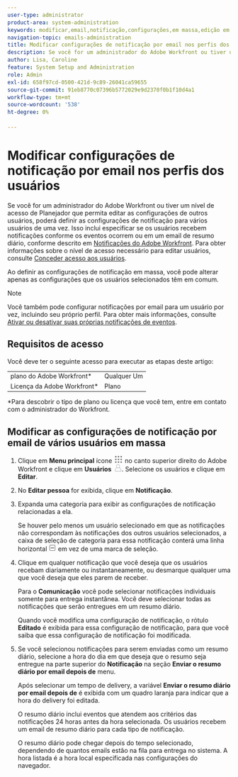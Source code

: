 ```yaml
---
user-type: administrator
product-area: system-administration
keywords: modificar,email,notificação,configurações,em massa,edição em massa,configurar,vários,usuários
navigation-topic: emails-administration
title: Modificar configurações de notificação por email nos perfis dos usuários
description: Se você for um administrador do Adobe Workfront ou tiver um nível de acesso de Planejador que permita editar as configurações de outros usuários, poderá definir as configurações de notificação para vários usuários de uma vez. Isso inclui especificar se os usuários recebem notificações conforme os eventos ocorrem ou em um email de resumo diário, conforme descrito nas notificações do Adobe Workfront. Para obter informações sobre o nível de acesso necessário para editar usuários, consulte Conceder acesso aos usuários.
author: Lisa, Caroline
feature: System Setup and Administration
role: Admin
exl-id: 658f97cd-0500-421d-9c89-26041ca59655
source-git-commit: 91eb8770c07396b5772029e9d2370f0b1f10d4a1
workflow-type: tm+mt
source-wordcount: '538'
ht-degree: 0%

---
```


# Modificar configurações de notificação por email nos perfis dos usuários

Se você for um administrador do Adobe Workfront ou tiver um nível de acesso de Planejador que permita editar as configurações de outros usuários, poderá definir as configurações de notificação para vários usuários de uma vez. Isso inclui especificar se os usuários recebem notificações conforme os eventos ocorrem ou em um email de resumo diário, conforme descrito em [Notificações do Adobe Workfront](../../../workfront-basics/using-notifications/wf-notifications.md). Para obter informações sobre o nível de acesso necessário para editar usuários, consulte [Conceder acesso aos usuários](../../../administration-and-setup/add-users/configure-and-grant-access/grant-access-other-users.md).

Ao definir as configurações de notificação em massa, você pode alterar apenas as configurações que os usuários selecionados têm em comum.

>[!NOTE]
>
>Você também pode configurar notificações por email para um usuário por vez, incluindo seu próprio perfil. Para obter mais informações, consulte [Ativar ou desativar suas próprias notificações de eventos](../../../workfront-basics/using-notifications/activate-or-deactivate-your-own-event-notifications.md).


## Requisitos de acesso

Você deve ter o seguinte acesso para executar as etapas deste artigo:

<table style="table-layout:auto"> 
 <col> 
 <col> 
 <tbody> 
  <tr> 
   <td role="rowheader">plano do Adobe Workfront*</td> 
   <td>Qualquer Um</td> 
  </tr> 
  <tr> 
   <td role="rowheader">Licença da Adobe Workfront*</td> 
   <td>Plano</td> 
  </tr> 
 </tbody> 
</table>

&#42;Para descobrir o tipo de plano ou licença que você tem, entre em contato com o administrador do Workfront.

## Modificar as configurações de notificação por email de vários usuários em massa

1. Clique em **Menu principal** ícone ![](assets/main-menu-icon.png) no canto superior direito do Adobe Workfront e clique em **Usuários** ![](assets/users-icon-in-main-menu.png). Selecione os usuários e clique em **Editar**.
1. No **Editar pessoa** for exibida, clique em **Notificação**.

1. Expanda uma categoria para exibir as configurações de notificação relacionadas a ela.

   Se houver pelo menos um usuário selecionado em que as notificações não correspondam às notificações dos outros usuários selecionados, a caixa de seleção de categoria para essa notificação conterá uma linha horizontal ![](assets/straight-line-instead-of-checkmark.jpg) em vez de uma marca de seleção.

1. Clique em qualquer notificação que você deseja que os usuários recebam diariamente ou instantaneamente, ou desmarque qualquer uma que você deseja que eles parem de receber.

   Para o **Comunicação** você pode selecionar notificações individuais somente para entrega instantânea. Você deve selecionar todas as notificações que serão entregues em um resumo diário.

   Quando você modifica uma configuração de notificação, o rótulo **Editado** é exibida para essa configuração de notificação, para que você saiba que essa configuração de notificação foi modificada.

1. Se você selecionou notificações para serem enviadas como um resumo diário, selecione a hora do dia em que deseja que o resumo seja entregue na parte superior do **Notificação** na seção **Enviar o resumo diário por email depois de** menu.

   Após selecionar um tempo de delivery, a variável **Enviar o resumo diário por email depois de** é exibida com um quadro laranja para indicar que a hora do delivery foi editada.

   O resumo diário inclui eventos que atendem aos critérios das notificações 24 horas antes da hora selecionada. Os usuários recebem um email de resumo diário para cada tipo de notificação.

   O resumo diário pode chegar depois do tempo selecionado, dependendo de quantos emails estão na fila para entrega no sistema. A hora listada é a hora local especificada nas configurações do navegador.
